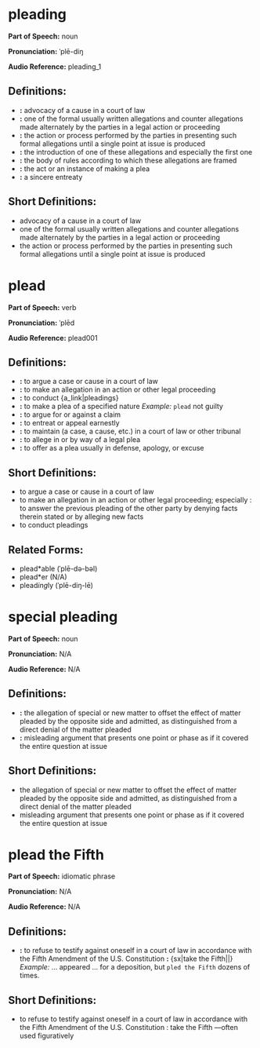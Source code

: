 # pleading

**Part of Speech:** noun

**Pronunciation:** ˈplē-diŋ

**Audio Reference:** pleading_1

## Definitions:
- **:** advocacy of a cause in a court of law
- **:** one of the formal usually written allegations and counter allegations made alternately by the parties in a legal action or proceeding
- **:** the action or process performed by the parties in presenting such formal allegations until a single point at issue is produced
- **:** the introduction of one of these allegations and especially the first one
- **:** the body of rules according to which these allegations are framed
- **:** the act or an instance of making a plea
- **:** a sincere entreaty

## Short Definitions:
- advocacy of a cause in a court of law
- one of the formal usually written allegations and counter allegations made alternately by the parties in a legal action or proceeding
- the action or process performed by the parties in presenting such formal allegations until a single point at issue is produced
# plead

**Part of Speech:** verb

**Pronunciation:** ˈplēd

**Audio Reference:** plead001

## Definitions:
- **:** to argue a case or cause in a court of law
- **:** to make an allegation in an action or other legal proceeding
- **:** to conduct {a_link|pleadings}
- **:** to make a plea of a specified nature 
  *Example:* `plead` not guilty
- **:** to argue for or against a claim
- **:** to entreat or appeal earnestly
- **:** to maintain (a case, a cause, etc.) in a court of law or other tribunal
- **:** to allege in or by way of a legal plea
- **:** to offer as a plea usually in defense, apology, or excuse

## Short Definitions:
- to argue a case or cause in a court of law
- to make an allegation in an action or other legal proceeding; especially : to answer the previous pleading of the other party by denying facts therein stated or by alleging new facts
- to conduct pleadings

## Related Forms:
- plead*able (ˈplē-də-bəl)
- plead*er (N/A)
- plead*ing*ly (ˈplē-diŋ-lē)
# special pleading

**Part of Speech:** noun

**Pronunciation:** N/A

**Audio Reference:** N/A

## Definitions:
- **:** the allegation of special or new matter to offset the effect of matter pleaded by the opposite side and admitted, as distinguished from a direct denial of the matter pleaded
- **:** misleading argument that presents one point or phase as if it covered the entire question at issue

## Short Definitions:
- the allegation of special or new matter to offset the effect of matter pleaded by the opposite side and admitted, as distinguished from a direct denial of the matter pleaded
- misleading argument that presents one point or phase as if it covered the entire question at issue
# plead the Fifth

**Part of Speech:** idiomatic phrase

**Pronunciation:** N/A

**Audio Reference:** N/A

## Definitions:
- **:** to refuse to testify against oneself in a court of law in accordance with the Fifth Amendment of the U.S. Constitution **:** {sx|take the Fifth||} 
  *Example:* … appeared … for a deposition, but `pled the Fifth` dozens of times.

## Short Definitions:
- to refuse to testify against oneself in a court of law in accordance with the Fifth Amendment of the U.S. Constitution : take the Fifth —often used figuratively
